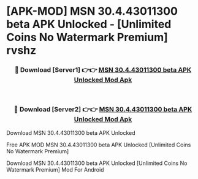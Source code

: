 # [APK-MOD] MSN 30.4.43011300 beta APK Unlocked - [Unlimited Coins No Watermark Premium] rvshz



<div align="center">
<h3>🔴 Download [Server1] 👉👉 <a href="https://momento.my/?title=MSN_30.4.43011300_beta_APK_Unlocked">MSN 30.4.43011300 beta APK Unlocked Mod Apk</a></h3><br>

<h3>🔴 Download [Server2] 👉👉 <a href="https://momento.my/?title=MSN_30.4.43011300_beta_APK_Unlocked">MSN 30.4.43011300 beta APK Unlocked Mod Apk</a></h3>
</div>



Download MSN 30.4.43011300 beta APK Unlocked 

Free APK MOD MSN 30.4.43011300 beta APK Unlocked [Unlimited Coins No Watermark Premium]

Download MSN 30.4.43011300 beta APK Unlocked [Unlimited Coins No Watermark Premium] Mod For Android
